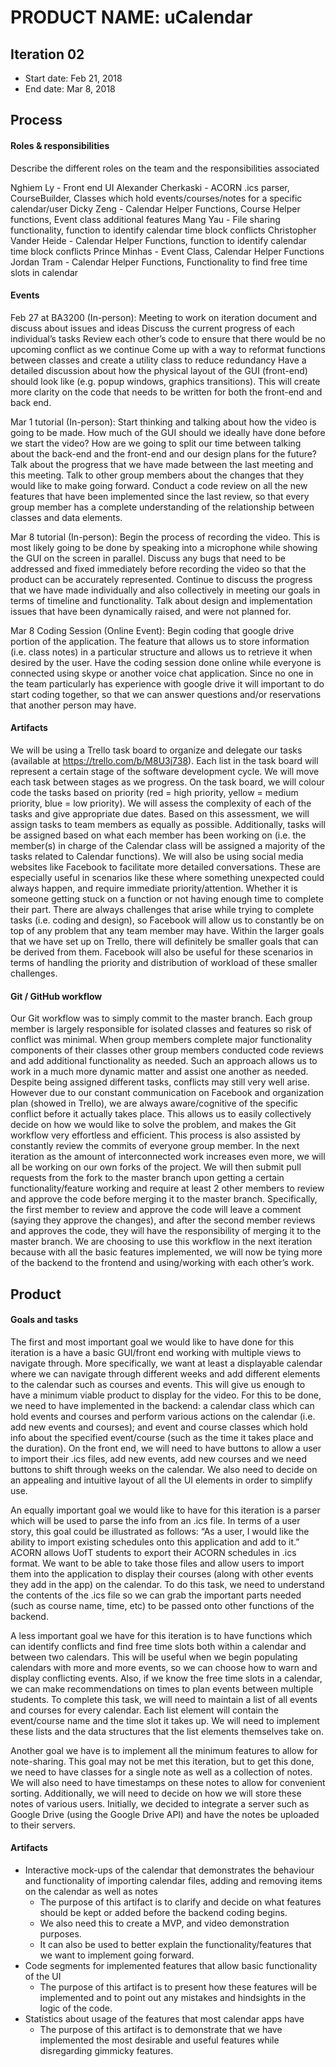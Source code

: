 # PRODUCT NAME: uCalendar


## Iteration 02

 * Start date: Feb 21, 2018
 * End date: Mar 8, 2018
 

## Process

#### Roles & responsibilities

Describe the different roles on the team and the responsibilities associated

Nghiem Ly - Front end UI
Alexander Cherkaski - ACORN .ics parser, CourseBuilder, Classes which hold events/courses/notes for a specific calendar/user
Dicky Zeng - Calendar Helper Functions, Course Helper functions, Event class additional features
Mang Yau - File sharing functionality, function to identify calendar time block conflicts
Christopher Vander Heide - Calendar Helper Functions, function to identify calendar time block conflicts
Prince Minhas - Event Class, Calendar Helper Functions
Jordan Tram - Calendar Helper Functions, Functionality to find free time slots in calendar

#### Events

Feb 27 at BA3200 (In-person): 
Meeting to work on iteration document and discuss about issues and ideas
Discuss the current progress of each individual’s tasks
Review each other’s code to ensure that there would be no upcoming conflict as we continue
Come up with a way to reformat functions between classes and create a utility class to reduce redundancy
Have a detailed discussion about how the physical layout of the GUI (front-end) should look like (e.g. popup windows, graphics transitions). This will create more clarity on the code that needs to be written for both the front-end and back end.

Mar 1 tutorial (In-person):
Start thinking and talking about how the video is going to be made. How much of the GUI should we ideally have done before we start the video? How are we going to split our time between talking about the back-end and the front-end and our design plans for the future?
Talk about the progress that we have made between the last meeting and this meeting. 
Talk to other group members about the changes that they would like to make going forward.
Conduct a code review on all the new features that have been implemented since the last review, so that every group member has a complete understanding of the relationship between classes and data elements.

Mar 8 tutorial (In-person):
Begin the process of recording the video. This is most likely going to be done by speaking into a microphone while showing the GUI on the screen in parallel.
Discuss any bugs that need to be addressed and fixed immediately before recording the video so that the product can be accurately represented.
Continue to discuss the progress that we have made individually and also collectively in meeting our goals in terms of timeline and functionality.
Talk about design and implementation issues that have been dynamically raised, and were not planned for.

Mar 8 Coding Session (Online Event): 
Begin coding that google drive portion of the application. The feature that allows us to store information (i.e. class notes) in a particular structure and allows us to retrieve it when desired by the user.
Have the coding session done online while everyone is connected using skype or another voice chat application.
Since no one in the team particularly has experience with google drive it will important to do start coding together, so that we can answer questions and/or reservations that another person may have.

#### Artifacts

We will be using a Trello task board to organize and delegate our tasks (available at https://trello.com/b/M8U3j738). Each list in the task board will represent a certain stage of the software development cycle. We will move each task between stages as we progress. On the task board, we will colour code the tasks based on priority (red = high priority, yellow = medium priority, blue = low priority). We will assess the complexity of each of the tasks and give appropriate due dates. Based on this assessment, we will assign tasks to team members as equally as possible. Additionally, tasks will be assigned based on what each member has been working on (i.e. the member(s) in charge of the Calendar class will be assigned a majority of the tasks related to Calendar functions).
We will also be using social media websites like Facebook to facilitate more detailed conversations. These are especially useful in scenarios like these where something unexpected could always happen, and require immediate priority/attention. Whether it is someone getting stuck on a function or not having enough time to complete their part. There are always challenges that arise while trying to complete tasks (i.e. coding and design), so Facebook will allow us to constantly be on top of any problem that any team member may have. Within the larger goals that we have set up on Trello, there will definitely be smaller goals that can be derived from them. Facebook will also be useful for these scenarios in terms of handling the priority and distribution of workload of these smaller challenges.

#### Git / GitHub workflow

Our Git workflow was to simply commit to the master branch. Each group member is largely responsible for isolated classes and features so risk of conflict was minimal. When group members complete major functionality components of their classes other group members conducted code reviews and add additional functionality as needed. Such an approach allows us to work in a much more dynamic matter and assist one another as needed.
Despite being assigned different tasks, conflicts may still very well arise. However due to our constant communication on Facebook and organization plan (showed in Trello), we are always aware/cognitive of the specific conflict before it actually takes place. This allows us to easily collectively decide on how we would like to solve the problem, and makes the Git workflow very effortless and efficient. This process is also assisted by constantly review the commits of everyone group member. 
In the next iteration as the amount of interconnected work increases even more, we will all be working on our own forks of the project. We will then submit pull requests from the fork to the master branch upon getting a certain functionality/feature working and require at least 2 other members to review and approve the code before merging it to the master branch. Specifically, the first member to review and approve the code will leave a comment (saying they approve the changes), and after the second member reviews and approves the code, they will have the responsibility of merging it to the master branch. We are choosing to use this workflow in the next iteration because with all the basic features implemented, we will now be tying more of the backend to the frontend and using/working with each other’s work.


## Product

#### Goals and tasks

The first and most important goal we would like to have done for this iteration is a have a basic GUI/front end working with multiple views to navigate through. More specifically, we want at least a displayable calendar where we can navigate through different weeks and add different elements to the calendar such as courses and events. This will give us enough to have a minimum viable product to display for the video.  For this to be done, we need to have implemented in the backend: a calendar class which can hold events and courses and perform various actions on the calendar (i.e. add new events and courses); and event and course classes which hold info about the specified event/course (such as the time it takes place and the duration). On the front end, we will need to have buttons to allow a user to import their .ics files, add new events, add new courses and we need buttons to shift through weeks on the calendar. We also need to decide on an appealing and intuitive layout of all the UI elements in order to simplify use.

An equally important goal we would like to have for this iteration is a parser which will be used to parse the info from an .ics file. In terms of a user story, this goal could be illustrated as follows: “As a user, I would like the ability to import existing schedules onto this application and add to it.” ACORN allows UofT students to export their ACORN schedules in .ics format. We want to be able to take those files and allow users to import them into the application to display their courses (along with other events they add in the app) on the calendar. To do this task, we need to understand the contents of the .ics file so we can grab the important parts needed (such as course name, time, etc) to be passed onto other functions of the backend. 

A less important goal we have for this iteration is to have functions which can identify conflicts and find free time slots both within a calendar and between two calendars. This will be useful when we begin populating calendars with more and more events, so we can choose how to warn and display conflicting events. Also, if we know the free time slots in a calendar, we can make recommendations on times to plan events between multiple students. To complete this task, we will need to maintain a list of all events and courses for every calendar. Each list element will contain the event/course name and the time slot it takes up. We will need to implement these lists and the data structures that the list elements themselves take on. 

Another goal we have is to implement all the minimum features to allow for note-sharing. This goal may not be met this iteration, but to get this done, we need to have classes for a single note as well as a collection of notes. We will also need to have timestamps on these notes to allow for convenient sorting. Additionally, we will need to decide on how we will store these notes of various users. Initially, we decided to integrate a server such as Google Drive (using the Google Drive API) and have the notes be uploaded to their servers. 

#### Artifacts

* Interactive mock-ups of the calendar that demonstrates the behaviour and functionality of importing calendar files, adding and removing items on the calendar as well as notes
  * The purpose of this artifact is to clarify and decide on what features should be kept or added before the backend coding begins.
  * We also need this to create a MVP, and video demonstration purposes.
  * It can also be used to better explain the functionality/features that we want to implement going forward.
* Code segments for implemented features that allow basic functionality of the UI
  * The purpose of this artifact is to present how these features will be implemented and to point out any mistakes and hindsights in the logic of the code.
* Statistics about usage of the features that most calendar apps have
  * The purpose of this artifact is to demonstrate that we have implemented the most desirable and useful features while disregarding gimmicky features.
